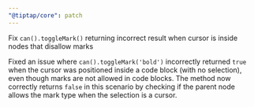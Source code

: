```yaml
---
"@tiptap/core": patch
---
```


Fix `can().toggleMark()` returning incorrect result when cursor is inside nodes that disallow marks

Fixed an issue where `can().toggleMark('bold')` incorrectly returned `true` when the cursor was positioned inside a code block (with no selection), even though marks are not allowed in code blocks. The method now correctly returns `false` in this scenario by checking if the parent node allows the mark type when the selection is a cursor.
